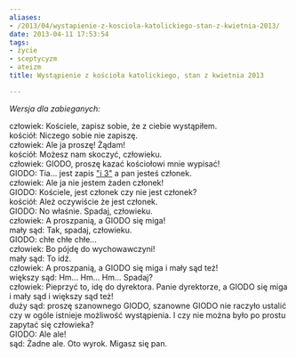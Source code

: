 ```yaml
---
aliases:
- /2013/04/wystapienie-z-kosciola-katolickiego-stan-z-kwietnia-2013/
date: 2013-04-11 17:53:54
tags:
- życie
- sceptycyzm
- ateizm
title: Wystąpienie z kościoła katolickiego, stan z kwietnia 2013

---
```


_Wersja dla zabieganych:_

człowiek: Kościele, zapisz sobie, że z ciebie wystąpiłem.  
kościół: Niczego sobie nie zapiszę.  
człowiek: Ale ja proszę! Żądam!  
kościół: Możesz nam skoczyć, człowieku.  
człowiek: GIODO, proszę kazać kościołowi mnie wypisać!  
GIODO: Tia... jest zapis ["i 3"](/2012/05/22/i-3/)
a pan jesteś członek.  
człowiek: Ale ja nie jestem żaden członek!  
GIODO: Kościele, jest członek czy nie jest członek?  
kościół: Ależ oczywiście że jest członek.  
GIODO: No właśnie. Spadaj, człowieku.  
człowiek: A proszpanią, a GIODO się miga!  
mały sąd: Tak, spadaj, człowieku.  
GIODO: chłe chłe chłe...  
człowiek: Bo pójdę do wychowawczyni!  
mały sąd: To idź.  
człowiek: A proszpanią, a GIODO się miga i mały sąd też!  
większy sąd: Hm... Hm... Hm... Spadaj?  
człowiek: Pieprzyć to, idę do dyrektora. Panie dyrektorze,
a GIODO się miga i mały sąd i większy sąd też!  
duży sąd: proszę szanownego GIODO, szanowne GIODO nie raczyło
ustalić czy w ogóle istnieje możliwość wystąpienia. I czy
nie można było po prostu zapytać się człowieka?  
GIODO: Ale ale!  
sąd: Żadne ale. Oto wyrok. Migasz się pan.  
